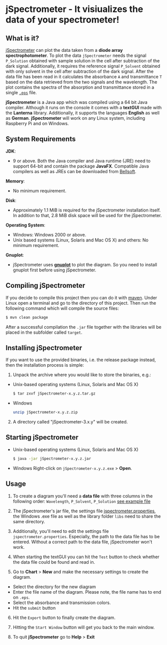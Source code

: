 # jSpectrometer - It visiualizes the data of your spectrometer!

## What is it?
[jSpectrometer](https://github.com/amxyz-cyber/jSpectrometer/tree/master/screenshots)
can plot the data taken from a **diode array spectrophotometer**. To 
plot the data `jSpectrometer` needs the signal `P_Solution` obtained 
with sample solution in the cell after subtraction of the dark signal. 
Additionally, it requires the reference signal `P_Solvent` obtained with
only solvent in the cell after subtraction of the dark signal. After the
data file has been read in it calculates the absorbance `A` and 
transmittance `T` based on the data retrieved from the two signals and 
the wavelength. The plot contains the spectra of the absorption and 
transmittance stored in a single [`.eps`](https://github.com/amxyz-cyber/jSpectrometer/blob/master/screenshots/spectrometer.png) file.

**jSpectrometer** is a Java app which was compiled using a 64 bit Java
compiler. Although it runs on the console it comes with a **textGUI**
made with the **Lanterna** library. Additionally, it supports the
languages **English** as well as **German**. **jSpectrometer** will work
on any Linux system, including Raspberry Pi and on Windows.

## System Requirements
**JDK**:
* 9 or above. Both the Java compiler and Java runtime (JRE) need to 
support 64-bit and contain the package **JavaFX**. Compatible Java
compilers as well as JREs can be downloaded from [Bellsoft](https://bell-sw.com/pages/downloads/).
    
**Memory**:
* No minimum requirement.

**Disk**:
* Approximately 1.1 MiB is required for the jSpectrometer installation 
  itself. In addition to that, 2.8 MiB disk space will be used for 
  the jSpectrometer. 

**Operating System**:
* Windows:
      Windows 2000 or above.
* Unix based systems (Linux, Solaris and Mac OS X) and others:
      No minimum requirement.
      
 **Gnuplot**:
 * jSpectrometer uses [**gnuplot**](http://www.gnuplot.info/) to plot the diagram. So you need
 to install gnuplot first before using jSpectrometer.
 
## Compiling jSpectrometer
If you decide to compile this project then you can do it with [maven](https://maven.apache.org/).
Under Linux open a terminal and go to the directory of this project. 
Then run the following command which will compile the source files:
```bash
$ mvn clean package
```

After a successful compilation the `.jar` file together with the 
libraries will be placed in the subfolder called `target`.

## Installing jSpectrometer
If you want to use the provided binaries, i.e. the release package
instead, then the installation process is simple:

1. Unpack the archive where you would like to store the binaries, e.g.:
* Unix-based operating systems (Linux, Solaris and Mac OS X)
	```bash
	$ tar zxvf jSpectrometer-x.y.z.tar.gz
	```
* Windows
	```bash
	unzip jSpectrometer-x.y.z.zip
	```
2. A directory called "jSpectrometer-3.x.y" will be created.

## Starting jSpectrometer
* Unix-based operating systems (Linux, Solaris and Mac OS X)
	```bash
	$ java -jar jSpectrometer-x.y.z.jar
	```
* Windows
	Right-click on `jSpectrometer-x.y.z.exe` > **Open**.

## Usage
1. To create a diagram you'll need a **data file** with three columns in
the following order:
`Wavelength`, `P_Solvent`, `P_Solution` [see example file](https://github.com/amxyz-cyber/jSpectrometer/blob/master/spectrometer.dat)

2. The jSpectrometer's jar file, the settings file 
[jspectrometer.properties](https://github.com/amxyz-cyber/jSpectrometer/blob/master/jspectrometer.properties), 
the Windows .exe file as well as the library folder `libs` need to share the same directory.

3. Additionally, you'll need to edit the settings file 
`jspectrometer.properties`. Especially, the path to the data file has
to be entered. Without a correct path to the data file, jSpectrometer 
won't work.

4. When starting the textGUI you can hit the `Test` button to check 
whether the data file could be found and read in.

5. Go to **Chart** > **New** and make the necessary settings to
create the diagram. 
* Select the directory for the new diagram
* Enter the file name of the diagram. Please note, the file name has to
end on `.eps`.
* Select the absorbance and transmission colors. 
* Hit the `submit` button

6. Hit the `Export` button to finally create the diagram.

7. Hitting the `Start Window` button will get you back to the main window.

8. To quit **jSpectrometer** go to **Help** > **Exit**
